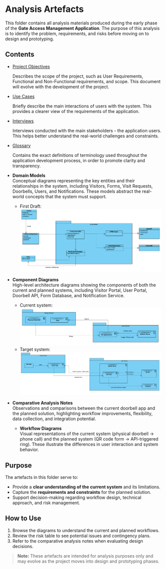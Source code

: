 # Analysis Artefacts

This folder contains all analysis materials produced during the early phase of the **Gate Access Management Application**. The purpose of this analysis is to identify the problem, requirements, and risks before moving on to design and prototyping.

## Contents

- [Project Objectives](../ProjectObjectives.md)
  
  Describes the scope of the project, such as User Requirements, Functional and Non-Functional requirements, and scope. This document will evolve with the development of the project. 

- [Use Cases](useCases/UseCases.md)

  Briefly describe the main interactions of users with the system. This provides a clearer view of the requirements of the application.

- [Interviews](Interviews.md)

  Interviews conducted with the main stakeholders - the application users. This helps better understand the real-world challenges and constraints.

- [Glossary](Glossary.md)

  Contains the exact definitions of terminology used throughout the application development process, in order to promote clarity and transparency.

- **Domain Models**  
  Conceptual diagrams representing the key entities and their relationships in the system, including Visitors, Forms, Visit Requests, Doorbells, Users, and Notifications. These models abstract the real-world concepts that the system must support.
  - First Draft:
    ![First Draft](diagrams/vpp/roughDomainModel.png)

- **Component Diagrams**  
  High-level architecture diagrams showing the components of both the current and planned systems, including Visitor Portal, User Portal, Doorbell API, Form Database, and Notification Service.
  - Current system:
    ![Current System](diagrams/vpp/currentApp.png)
  - Target system:
    ![Target System](diagrams/vpp/targetApp.png)

- **Comparative Analysis Notes**  
  Observations and comparisons between the current doorbell app and the planned solution, highlighting workflow improvements, flexibility, data collection, and integration potential.

  - **Workflow Diagrams**  
  Visual representations of the current system (physical doorbell → phone call) and the planned system (QR code form → API-triggered ring). These illustrate the differences in user interaction and system behavior.

## Purpose
The artefacts in this folder serve to:

- Provide a **clear understanding of the current system** and its limitations.  
- Capture the **requirements and constraints** for the planned solution.  
- Support decision-making regarding workflow design, technical approach, and risk management.  

## How to Use

1. Browse the diagrams to understand the current and planned workflows.  
2. Review the risk table to see potential issues and contingency plans.  
3. Refer to the comparative analysis notes when evaluating design decisions.  

> **Note:** These artefacts are intended for analysis purposes only and may evolve as the project moves into design and prototyping phases.
